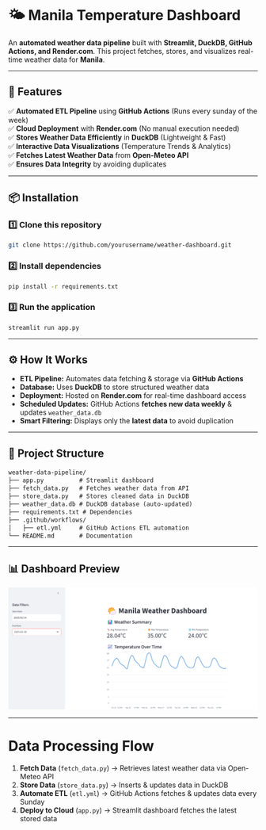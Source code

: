 # 🌤️ Manila Temperature Dashboard

An **automated weather data pipeline** built with **Streamlit, DuckDB, GitHub Actions, and Render.com**. This project fetches, stores, and visualizes real-time weather data for **Manila**.

---

## 🚀 Features
✅ **Automated ETL Pipeline** using **GitHub Actions** (Runs every sunday of the week)  
✅ **Cloud Deployment** with **Render.com** (No manual execution needed)  
✅ **Stores Weather Data Efficiently** in **DuckDB** (Lightweight & Fast)  
✅ **Interactive Data Visualizations** (Temperature Trends & Analytics)  
✅ **Fetches Latest Weather Data** from **Open-Meteo API**  
✅ **Ensures Data Integrity** by avoiding duplicates  

---

## 📦 Installation

### **1️⃣ Clone this repository**
```sh
git clone https://github.com/yourusername/weather-dashboard.git
```

### **2️⃣ Install dependencies**
```sh
pip install -r requirements.txt
```

### **3️⃣ Run the application**
```sh
streamlit run app.py
```

---

## ⚙️ How It Works
- **ETL Pipeline:** Automates data fetching & storage via **GitHub Actions**  
- **Database:** Uses **DuckDB** to store structured weather data  
- **Deployment:** Hosted on **Render.com** for real-time dashboard access  
- **Scheduled Updates:** GitHub Actions **fetches new data weekly** & updates `weather_data.db`  
- **Smart Filtering:** Displays only the **latest data** to avoid duplication  

---

## 📂 Project Structure
```
weather-data-pipeline/
├── app.py          # Streamlit dashboard
├── fetch_data.py   # Fetches weather data from API
├── store_data.py   # Stores cleaned data in DuckDB
├── weather_data.db # DuckDB database (auto-updated)
├── requirements.txt # Dependencies
├── .github/workflows/
│   ├── etl.yml     # GitHub Actions ETL automation
└── README.md       # Documentation
```

---

## 📊 Dashboard Preview
![Dashboard Preview](https://github.com/bubblybit23/weather-data-pipeline/blob/main/dashboard_preview.png)

---

# Data Processing Flow

1. **Fetch Data** (`fetch_data.py`) → Retrieves latest weather data via Open-Meteo API
2. **Store Data** (`store_data.py`) → Inserts & updates data in DuckDB
3. **Automate ETL** (`etl.yml`) → GitHub Actions fetches & updates data every Sunday
4. **Deploy to Cloud** (`app.py`) → Streamlit dashboard fetches the latest stored data

